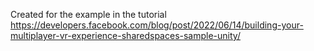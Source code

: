 Created for the example in the tutorial https://developers.facebook.com/blog/post/2022/06/14/building-your-multiplayer-vr-experience-sharedspaces-sample-unity/
